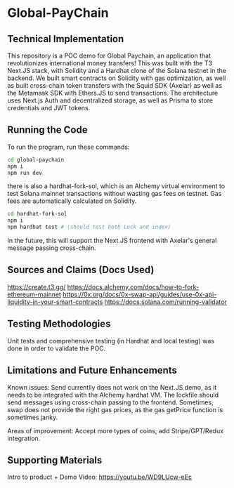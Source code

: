# Global-PayChain

## Technical Implementation

This repository is a POC demo for Global Paychain, an application that revolutionizes international money transfers! 
This was built with the T3 Next.JS stack, with Solidity and a Hardhat clone of the Solana testnet in the backend. We built smart contracts on Solidity with gas optimization, as well as built cross-chain token transfers with the Squid SDK (Axelar) as well as the Metamask SDK with Ethers.JS to send transactions. 
The architecture uses Next.js Auth and decentralized storage, as well as Prisma to store credentials and JWT tokens. 

## Running the Code

To run the program, run these commands: 
```bash
cd global-paychain
npm i
npm run dev
```

there is also a hardhat-fork-sol, which is an Alchemy virtual environment to test Solana mainnet transactions without wasting gas fees on testnet.
Gas fees are automatically calculated on Solidity.

```bash
cd hardhat-fork-sol
npm i
npm hardhat test # (should test both Lock and index)
```

In the future, this will support the Next.JS frontend with Axelar's general message passing cross-chain. 

## Sources and Claims (Docs Used)

https://create.t3.gg/
https://docs.alchemy.com/docs/how-to-fork-ethereum-mainnet
https://0x.org/docs/0x-swap-api/guides/use-0x-api-liquidity-in-your-smart-contracts
https://docs.solana.com/running-validator

## Testing Methodologies

Unit tests and comprehensive testing (in Hardhat and local testing) was done in order to validate the POC. 

## Limitations and Future Enhancements

Known issues: Send currentlly does not work on the Next.JS demo, as it needs to be integrated with the Alchemy hardhat VM. The lockfile should send messages using cross-chain passing to the frontend. 
Sometimes, swap does not provide the right gas prices, as the gas getPrice function is sometimes janky. 

Areas of improvement: Accept more types of coins, add Stripe/GPT/Redux integration. 

## Supporting Materials

Intro to product + Demo Video: https://youtu.be/WD9LUcw-eEc
